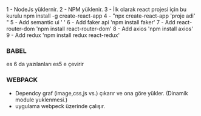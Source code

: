 1 - NodeJs yüklernir.
2 - NPM yüklenir. 
3 - İlk olarak react projesi için bu kurulu npm install -g create-react-app
4 - "npx create-react-app 'proje adi' "
5 - Add semantic ui '    <link rel="stylesheet" href="//cdn.jsdelivr.net/npm/semantic-ui@2.4.2/dist/semantic.min.css" />'
6 - Add faker api 'npm install faker'
7 - Add react-router-dom 'npm install react-router-dom'
8 - Add axios 'npm install axios'
9 - Add redux 'npm install redux react-redux'


### BABEL
es 6 da yazılanları es5 e çevirir

### WEBPACK
- Dependcy graf (image,css,js vs.) çıkarır ve ona göre yükler. (Dinamik module yuklenmesi.)
- uygulama webpeck üzerinde çalışır.